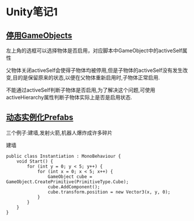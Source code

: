 # Unity笔记1
## [停用GameObjects](https://docs.unity3d.com/Manual/DeactivatingGameObjects.html)
<GameObject>左上角的选框可以选择物体是否启用，对应脚本中GameObject中的activeSelf属性

父物体关闭activeSelf会使得子物体均被停用,但是子物体的activeSelf没有发生改变,目的是保留原来的状态,以便在父物体重新启用时,子物体正常启用.

不能通过activeSelf判断子物体是否启用,为了解决这个问题,可使用activeHierarchy属性判断子物体实际上是否是启用状态.
## [动态实例化Prefabs](https://docs.unity3d.com/Manual/InstantiatingPrefabs.html)
三个例子:建墙,发射火箭,机器人爆炸成许多碎片

建墙
```
public class Instantiation : MonoBehaviour {
    void Start() {
        for (int y = 0; y < 5; y++) {
            for (int x = 0; x < 5; x++) {
                GameObject cube = GameObject.CreatePrimitive(PrimitiveType.Cube);
                cube.AddComponent();
                cube.transform.position = new Vector3(x, y, 0);
            }
        }
    }
}
```